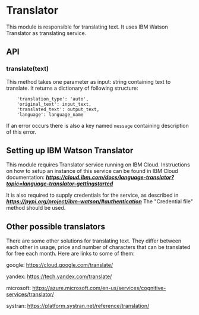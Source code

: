 # Translator

This module is responsible for translating text.
It uses IBM Watson Translator as translating service.

## API
### translate(text)
This method takes one parameter as input: string containing text to translate.
It returns a dictionary of following structure:
```
    'translation_type': 'auto',
    'original_text': input_text,
    'translated_text': output_text,
    'language': language_name
```
If an error occurs there is also a key named `message` containing description of this error.

## Setting up IBM Watson Translator
This module requires Translator service running on IBM Cloud.
Instructions on how to setup an instance of this service can be found in IBM Cloud documentation:
***https://cloud.ibm.com/docs/language-translator?topic=language-translator-gettingstarted***

It is also required to supply credentials for the service, as described in ***https://pypi.org/project/ibm-watson/#authentication***
The "Credential file" method should be used.

## Other possible translators
There are some other solutions for translating text. They differ between each other in usage, price and number of 
characters that can be translated for free each month. Here are links to some of them:

google: https://cloud.google.com/translate/

yandex: https://tech.yandex.com/translate/ 

microsoft: https://azure.microsoft.com/en-us/services/cognitive-services/translator/

systran: https://platform.systran.net/reference/translation/
